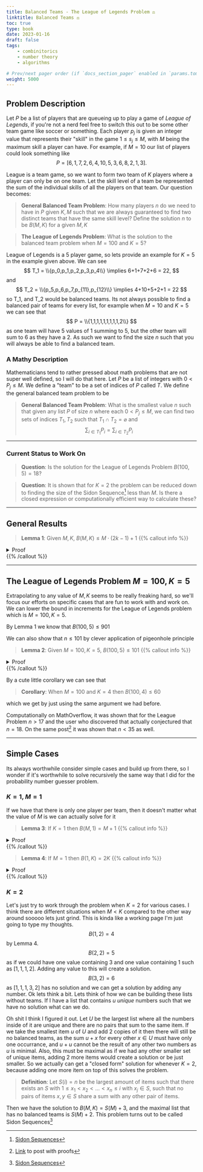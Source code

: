 ```yaml
---
title: Balanced Teams - The League of Legends Problem ⚖️
linktitle: Balanced Teams ⚖️
toc: true
type: book
date: 2023-01-16
draft: false
tags:
    - combinitorics
    - number theory
    - algorithms

# Prev/next pager order (if `docs_section_pager` enabled in `params.toml`)
weight: 5000
---
```


## Problem Description

Let $P$ be a list of players that are queueing up to play a game of *League of Legends*, if you're not a nerd feel free to switch this out to be some other team game like soccer or something. Each player $p_j$ is given an integer value that represents their "skill" in the game $1\leq s_j \leq M$, with $M$ being the maximum skill a player can have. For example, if $M=10$ our list of players could look something like
$$
P = \left[6,1,7,2,6,4,10,5,3,6,8,2,1,3\right].
$$

League is a team game, so we want to form two team of $K$ players where a player can only be on one team. Let the skill level of a team be represented the sum of the individual skills of all the players on that team. Our question becomes: 

> **General Balanced Team Problem**: How many players $n$ do we need to have in $P$ given $K,M$ such that we are always guaranteed to find two distinct teams that have the same skill level? Define the solution $n$ to be $B(M,K)$ for a given $M,K$

> **The League of Legends Problem**: What is the solution to the balanced team problem when $M=100$ and $K=5$?

League of Legends is a $5$ player game, so lets provide an example for $K=5$ in the example given above. We can see
$$
T_1 = \\{p_0,p_1,p_2,p_3,p_4\\} \implies 6+1+7+2+6 = 22,
$$
and
$$
T_2 = \\{p_5,p_6,p_7,p_{11},p_{12}\\} \implies 4+10+5+2+1 = 22
$$
so T_1, and T_2 would be balanced teams. Its not always possible to find a balanced pair of teams for every list, for example when $M=10$ and $K=5$ we can see that
$$
P = \\{1,1,1,1,1,1,1,1,1,2\\}
$$
as one team will have $5$ values of $1$ summing to $5$, but the other team will sum to $6$ as they have a $2$. As such we want to find the size $n$ such that you will always be able to find a balanced team. 

### A Mathy Description

Mathematicians tend to rather pressed about math problems that are not super well defined, so I will do that here. Let $P$ be a list of integers with $0 < P_j \leq M$. We define a "team" to be a set of indices of $P$ called $T$. We define the general balanced team problem to be

> **General Balanced Team Problem**: What is the smallest value $n$ such that given any list $P$ of size $n$ where each $0 < P_j \leq M$, we can find two sets of indices $T_1, T_2$ such that $T_1\cap T_2=\varnothing$ and
$$
\sum_{i\in T_1} P_i = \sum_{i\in T_2} P_i
$$

---

### Current Status to Work On

> **Question**: Is the solution for the League of Legends Problem $B(100,5)=18$?

> **Question**: It is shown that for $K=2$ the problem can be reduced down to finding the size of the Sidon Sequence[^2] less than $M$. Is there a closed expression or computationally efficient way to calculate these?

---

## General Results

> **Lemma 1**: Given $M,K$, $B(M,K) \leq M\cdot (2k-1) +1$
{{% callout info %}}
<details>
<summary>Proof</summary>
This is easily proved by the pigeonhole principle as if any number occurs $2k$ times we can find two balanced teams by just taking only that number in each team. As such we can put $(2k-1)$ of each number into our list giving us $M(2k-1)$ items. The next item is guaranteed to create a balanced team. As such $n\leq M(2k-1)+1$.
</br>
<b>Q.E.D.</b>
</details>
{{% /callout %}}

---

## The League of Legends Problem $M=100,K=5$

Extrapolating to any value of $M,K$ seems to be really freaking hard, so we'll focus our efforts on specific cases that are fun to work with and work on. We can lower the bound in increments for the League of Legends problem which is $M=100, K=5$. 

By Lemma $1$ we know that $B(100, 5)\leq 901$

We can also show that $n\leq 101$ by clever application of pigeonhole principle
> **Lemma 2**: Given $M=100,K=5$, $B(100, 5) \leq  101$
{{% callout info %}}
<details>
<summary>Proof</summary>
Since $101 > 100$, by pigeonhole principle, we know that there must be at least two of the same numbers in the list, take those two numbers and put them in differing teams. Our problem is now equivalent to finding two equal teams of $K=4$ with $n=99$. Note that if we had $99$ unique numbers, then we could group up the numbers into pairs that have equal sums $(1,100),(2,99),\ldots,(50,51)$ we can take two of each of these equal pairs onto a team. As such, if we were to want to avoid creating two balanced teams, we would have to double up some numbers.
</br>
</br>
Notice though that if we have $4$ values that include duplicates, we could just put one of each of those values on a team and create two balanced teams from there. In fact, in order to minimize the number of unique values we have, we would have one specific value with $7$ copies, as that would not be enough to split into two teams, however that would still give us at least $92$ unique numbers which is guaranteed to give us $4$ balanced teams. 
</br>
<b>Q.E.D.</b>
</details>
{{% /callout %}}

By a cute little corollary we can see that

> **Corollary**: When $M=100$ and $K=4$ then $B(100,4)\leq 60$

which we get by just using the same argument we had before.

Computationally on MathOverflow, it was shown that for the League Problem $n > 17$ and the user who discovered that actually conjectured that $n=18$. On the same post[^1] it was shown that $n <35$ as well.

---

## Simple Cases

Its always worthwhile consider simple cases and build up from there, so I wonder if it's worthwhile to solve recursively the same way that I did for the probability number guesser problem.

### $K=1$, $M=1$

If we have that there is only one player per team, then it doesn't matter what the value of $M$ is we can actually solve for it

> **Lemma 3**: If $K=1$ then $B(M,1)=M+1$
{{% callout info %}}
<details>
<summary>Proof</summary>
Since we have only one player per team, then the only way to get equal teams is when each team has a player of equal value. In order to guarantee this we use the pigeonhole principle to see that we need $M+1$ items.  
</br>
<b>Q.E.D.</b>
</details>
{{% /callout %}}

> **Lemma 4**: If $M=1$ then $B(1,K)=2K$
{{% callout info %}}
<details>
<summary>Proof</summary>
In order to build our teams in this case, we just need enough players to fill out each team as all players are equal skilled.
</br>
<b>Q.E.D.</b>
</details>
{{% /callout %}}

### $K=2$

Let's just try to work through the problem when $K=2$ for various cases. I think there are different situations when $M < K$ compared to the other way around sooooo lets just grind. This is kinda like a working page I'm just going to type my thoughts.
$$
B(1,2) = 4
$$
by Lemma $4$. 
$$
B(2,2) = 5
$$
as if we could have one value containing $3$ and one value containing $1$ such as $[1,1,1,2]$. Adding any value to this will create a solution.
$$
B(3,2) = 6
$$
as $[1,1,1,3,2]$ has no solution and we can get a solution by adding any number. Ok lets think a bit. Lets think of how we can be building these lists without teams. If I have a list that contains $u$ *unique* numbers such that we have no solution what can we do. 

Oh shit I think I figured it out. Let $U$ be the largest list where all the numbers inside of it are unique and there are no pairs that sum to the same item. If we take the smallest item $u$ of $U$ and add $2$ copies of it then there will still be no balanced teams, as the sum $u+x$ for every other $x\in U$ must have only one occurrance, and $u+u$ cannot be the result of any other two numbers as $u$ is minimal. Also, this must be maximal as if we had any other smaller set of unique items, adding $2$ more items would create a solution or be just smaller. So we actually can get a "closed form" solution for whenever $K=2$, because adding one more item on top of this solves the problem.

> **Definition**: Let $S(i)=n$ be the largest amount of items such that there exists an $S$ with $1\leq x_1 < x_2 < \ldots < x_n \leq i$ with $x_j\in S$, such that no pairs of items $x,y\in S$ share a sum with any other pair of items.

Then we have the solution to $B(M,K)=S(M)+3$, and the maximal list that has no balanced teams is $S(M)+2$. This problem turns out to be called Sidon Sequences[^2]

[^1]: [Link](https://mathoverflow.net/questions/448083/how-many-players-are-needed-so-that-two-evenly-matched-teams-can-be-picked) to post with proofs

[^2]: [Sidon Sequences](https://en.wikipedia.org/wiki/Sidon_sequence)